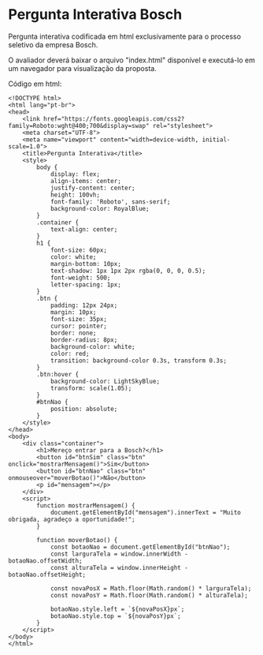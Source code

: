 # Pergunta Interativa Bosch
Pergunta interativa codificada em html exclusivamente para o processo seletivo da empresa Bosch.

O avaliador deverá baixar o arquivo "index.html" disponível e executá-lo em um navegador para visualização da proposta.

Código em html:

    <!DOCTYPE html>
    <html lang="pt-br">
    <head>
        <link href="https://fonts.googleapis.com/css2?family=Roboto:wght@400;700&display=swap" rel="stylesheet">
        <meta charset="UTF-8">
        <meta name="viewport" content="width=device-width, initial-scale=1.0">
        <title>Pergunta Interativa</title>
        <style>
            body {
                display: flex;
                align-items: center;
                justify-content: center;
                height: 100vh;
                font-family: 'Roboto', sans-serif;
                background-color: RoyalBlue;
            }
            .container {
                text-align: center;
            }
            h1 {
                font-size: 60px;
                color: white;
                margin-bottom: 10px;
                text-shadow: 1px 1px 2px rgba(0, 0, 0, 0.5);
                font-weight: 500;
                letter-spacing: 1px;
            }
            .btn {
                padding: 12px 24px;
                margin: 10px;
                font-size: 35px;
                cursor: pointer;
                border: none;
                border-radius: 8px;
                background-color: white;
                color: red;
                transition: background-color 0.3s, transform 0.3s;
            }
            .btn:hover {
                background-color: LightSkyBlue;
                transform: scale(1.05);
            }
            #btnNao {
                position: absolute;
            }
        </style>
    </head>
    <body>
        <div class="container">
            <h1>Mereço entrar para a Bosch?</h1>
            <button id="btnSim" class="btn" onclick="mostrarMensagem()">Sim</button>
            <button id="btnNao" class="btn" onmouseover="moverBotao()">Não</button>
            <p id="mensagem"></p>
        </div>
        <script>
            function mostrarMensagem() {
                document.getElementById("mensagem").innerText = "Muito obrigada, agradeço a oportunidade!";
            }
    
            function moverBotao() {
                const botaoNao = document.getElementById("btnNao");
                const larguraTela = window.innerWidth - botaoNao.offsetWidth;
                const alturaTela = window.innerHeight - botaoNao.offsetHeight;
    
                const novaPosX = Math.floor(Math.random() * larguraTela);
                const novaPosY = Math.floor(Math.random() * alturaTela);
    
                botaoNao.style.left = `${novaPosX}px`;
                botaoNao.style.top = `${novaPosY}px`;
            }
        </script>
    </body>
    </html>
